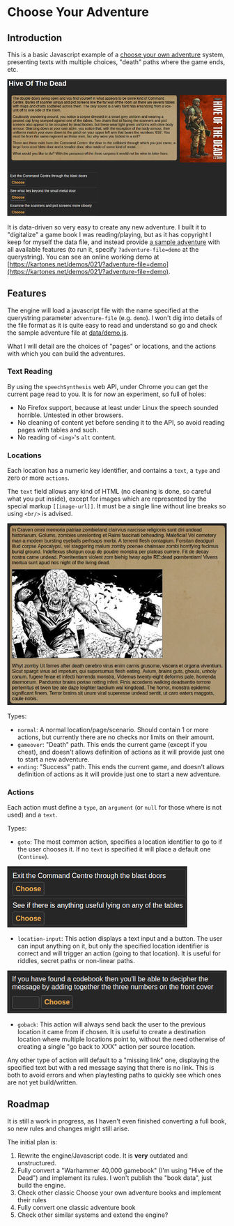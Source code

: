 # Choose Your Adventure

## Introduction

This is a basic Javascript example of a [choose your own adventure](https://en.wikipedia.org/wiki/Choose_Your_Own_Adventure) system, presenting texts with multiple choices, "death" paths where the game ends, etc.

![Screenshot](doc/main-screenshot.png)

It is data-driven so very easy to create any new adventure. I built it to "digitalize" a game book I was reading/playing, but as it has copyright I keep for myself the data file, and instead provide [a sample adventure](data/demo.js) with all available features (to run it, specify `?adventure-file=demo` at the querystring).
You can see an online working demo at [https://kartones.net/demos/021/?adventure-file=demo](https://kartones.net/demos/021/?adventure-file=demo).

## Features

The engine will load a javascript file with the name specified at the querystring parameter `adventure-file` (e.g. `demo`). I won't dig into details of the file format as it is quite easy to read and understand so go and check the sample adventure file at [data/demo.js](data/demo.js).

What I will detail are the choices of "pages" or locations, and the actions with which you can build the adventures.

### Text Reading

By using the `speechSynthesis` web API, under Chrome you can get the current page read to you. It is for now an experiment, so full of holes:

- No Firefox support, because at least under Linux the speech sounded horrible. Untested in other browsers.
- No cleaning of content yet before sending it to the API, so avoid reading pages with tables and such.
- No reading of `<img>`'s `alt` content.

### Locations

Each location has a numeric key identifier, and contains a `text`, a `type` and zero or more `actions`.

The `text` field allows any kind of HTML (no cleaning is done, so careful what you put inside), except for images which are represented by the special markup `[[image-url]]`. It must be a single line without line breaks so using `<br/>` is advised.

![Text with inline image sample](doc/inline-image-screenshot.png)

Types:
- `normal`: A normal location/page/scenario. Should contain 1 or more actions, but currently there are no checks nor limits on their amount.
- `gameover`: "Death" path. This ends the current game (except if you cheat), and doesn't allows definition of actions as it will provide just one to start a new adventure.
- `ending`: "Success" path. This ends the current game, and doesn't allows definition of actions as it will provide just one to start a new adventure.

### Actions

Each action must define a `type`, an `argument` (or `null` for those where is not used) and a `text`.

Types:
- `goto`: The most common action, specifies a location identifier to go to if the user chooses it. If no `text` is specified it will place a default one (`Continue`).

![Goto sample](doc/goto-screenshot.png)
- `location-input`: This action displays a text input and a button. The user can input anything on it, but only the specified location identifier is correct and will trigger an action (going to that location). It is useful for riddles, secret paths or non-linear paths.

![Location input sample](doc/location-input-screenshot.png)
- `goback`: This action will always send back the user to the previous location it came from if chosen. It is useful to create a destination location where multiple locations point to, without the need otherwise of creating a single "go back to XXX" action per source location.

Any other type of action will default to a "missing link" one, displaying the specified text but with a red message saying that there is no link. This is both to avoid errors and when playtesting paths to quickly see which ones are not yet build/written.

## Roadmap

It is still a work in progress, as I haven't even finished converting a full book, so new rules and changes might still arise.

The initial plan is:

1. Rewrite the engine/Javascript code. It is **very** outdated and unstructured.
2. Fully convert a "Warhammer 40,000 gamebook" (I'm using "Hive of the Dead") and implement its rules. I won't publish the "book data", just build the engine.
3. Check other classic Choose your own adventure books and implement their rules
4. Fully convert one classic adventure book
5. Check other similar systems and extend the engine?
